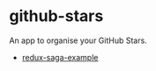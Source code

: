 # github-stars

An app to organise your GitHub Stars.

- [redux-saga-example](https://github.com/sorrycc/github-stars)